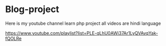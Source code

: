 # Blog-project

Here is my youtube channel learn php project all videos are hindi language

https://www.youtube.com/playlist?list=PLE-qLhU0AWi37Ar1LyQVAvqYak-fQOLRe
